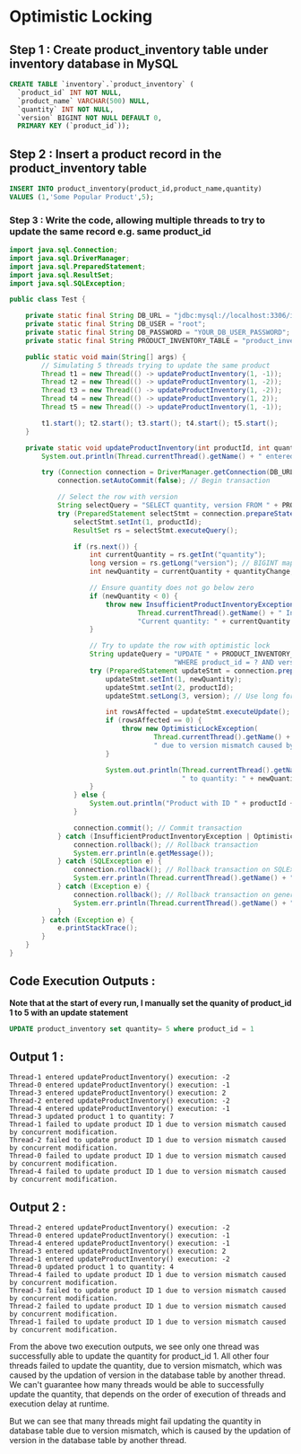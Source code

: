 # Optimistic Locking


## Step 1 : Create product_inventory table under inventory database in MySQL
```sql
CREATE TABLE `inventory`.`product_inventory` (
  `product_id` INT NOT NULL,
  `product_name` VARCHAR(500) NULL,
  `quantity` INT NOT NULL,
  `version` BIGINT NOT NULL DEFAULT 0,
  PRIMARY KEY (`product_id`));
```
## Step 2 : Insert a product record in the product_inventory table
```sql
INSERT INTO product_inventory(product_id,product_name,quantity)
VALUES (1,'Some Popular Product',5);
```

### Step 3 : Write the code, allowing multiple threads to try to update the same record e.g. same product_id
```java
import java.sql.Connection;
import java.sql.DriverManager;
import java.sql.PreparedStatement;
import java.sql.ResultSet;
import java.sql.SQLException;

public class Test {

    private static final String DB_URL = "jdbc:mysql://localhost:3306/inventory?useSSL=false";
    private static final String DB_USER = "root";
    private static final String DB_PASSWORD = "YOUR_DB_USER_PASSWORD";
    private static final String PRODUCT_INVENTORY_TABLE = "product_inventory";

    public static void main(String[] args) {
        // Simulating 5 threads trying to update the same product
        Thread t1 = new Thread(() -> updateProductInventory(1, -1));
        Thread t2 = new Thread(() -> updateProductInventory(1, -2));
        Thread t3 = new Thread(() -> updateProductInventory(1, -2));
        Thread t4 = new Thread(() -> updateProductInventory(1, 2));
        Thread t5 = new Thread(() -> updateProductInventory(1, -1));

        t1.start(); t2.start(); t3.start(); t4.start(); t5.start();
    }

    private static void updateProductInventory(int productId, int quantityChange) {
        System.out.println(Thread.currentThread().getName() + " entered updateProductInventory() execution: " + quantityChange);

        try (Connection connection = DriverManager.getConnection(DB_URL, DB_USER, DB_PASSWORD)) {
            connection.setAutoCommit(false); // Begin transaction

            // Select the row with version
            String selectQuery = "SELECT quantity, version FROM " + PRODUCT_INVENTORY_TABLE + " WHERE product_id = ?";
            try (PreparedStatement selectStmt = connection.prepareStatement(selectQuery)) {
                selectStmt.setInt(1, productId);
                ResultSet rs = selectStmt.executeQuery();

                if (rs.next()) {
                    int currentQuantity = rs.getInt("quantity");
                    long version = rs.getLong("version"); // BIGINT maps to long in Java
                    int newQuantity = currentQuantity + quantityChange;

                    // Ensure quantity does not go below zero
                    if (newQuantity < 0) {
                        throw new InsufficientProductInventoryException(
                                Thread.currentThread().getName() + " Insufficient inventory for product ID " + productId + ". " +
                                "Current quantity: " + currentQuantity + ", attempted change: " + quantityChange);
                    }

                    // Try to update the row with optimistic lock
                    String updateQuery = "UPDATE " + PRODUCT_INVENTORY_TABLE + " SET quantity = ?, version = version + 1 " +
                                         "WHERE product_id = ? AND version = ?";
                    try (PreparedStatement updateStmt = connection.prepareStatement(updateQuery)) {
                        updateStmt.setInt(1, newQuantity);
                        updateStmt.setInt(2, productId);
                        updateStmt.setLong(3, version); // Use long for BIGINT column

                        int rowsAffected = updateStmt.executeUpdate();
                        if (rowsAffected == 0) {
                            throw new OptimisticLockException(
                                    Thread.currentThread().getName() + " failed to update product ID " + productId + 
                                    " due to version mismatch caused by concurrent modification.");
                        }

                        System.out.println(Thread.currentThread().getName() + " updated product " + productId +
                                           " to quantity: " + newQuantity);
                    }
                } else {
                    System.out.println("Product with ID " + productId + " not found.");
                }

                connection.commit(); // Commit transaction
            } catch (InsufficientProductInventoryException | OptimisticLockException e) {
                connection.rollback(); // Rollback transaction
                System.err.println(e.getMessage());
            } catch (SQLException e) {
                connection.rollback(); // Rollback transaction on SQLException
                System.err.println(Thread.currentThread().getName() + " encountered a database error: " + e.getMessage());
            } catch (Exception e) {
                connection.rollback(); // Rollback transaction on generic errors
                System.err.println(Thread.currentThread().getName() + " encountered an error: " + e.getMessage());
            }
        } catch (Exception e) {
            e.printStackTrace();
        }
    }
}

```

## Code Execution Outputs :
**Note that at the start of every run, I manually set the quanity of product_id 1 to 5 with an update statement**
```sql
UPDATE product_inventory set quantity= 5 where product_id = 1
```

## Output 1 :
```
Thread-1 entered updateProductInventory() execution: -2
Thread-0 entered updateProductInventory() execution: -1
Thread-3 entered updateProductInventory() execution: 2
Thread-2 entered updateProductInventory() execution: -2
Thread-4 entered updateProductInventory() execution: -1
Thread-3 updated product 1 to quantity: 7
Thread-1 failed to update product ID 1 due to version mismatch caused by concurrent modification.
Thread-2 failed to update product ID 1 due to version mismatch caused by concurrent modification.
Thread-0 failed to update product ID 1 due to version mismatch caused by concurrent modification.
Thread-4 failed to update product ID 1 due to version mismatch caused by concurrent modification.
```
## Output 2 :
```
Thread-2 entered updateProductInventory() execution: -2
Thread-0 entered updateProductInventory() execution: -1
Thread-4 entered updateProductInventory() execution: -1
Thread-3 entered updateProductInventory() execution: 2
Thread-1 entered updateProductInventory() execution: -2
Thread-0 updated product 1 to quantity: 4
Thread-4 failed to update product ID 1 due to version mismatch caused by concurrent modification.
Thread-3 failed to update product ID 1 due to version mismatch caused by concurrent modification.
Thread-2 failed to update product ID 1 due to version mismatch caused by concurrent modification.
Thread-1 failed to update product ID 1 due to version mismatch caused by concurrent modification.
```
From the above two execution outputs, we see only one thread was successfully able to update the quantity for product_id 1. All other four threads failed to update the quantity, due to version mismatch,
which was caused by the updation of version in the database table by another thread. We can't guarantee how many threads would be able to successfully update the quantity, that depends on the order of execution of threads and execution delay at runtime.

But we can see that many threads might fail updating the quantity in database table due to version mismatch, which is caused by the updation of version in the database table by another thread.
